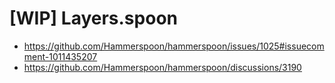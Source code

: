 # [WIP] Layers.spoon

- https://github.com/Hammerspoon/hammerspoon/issues/1025#issuecomment-1011435207
- https://github.com/Hammerspoon/hammerspoon/discussions/3190
